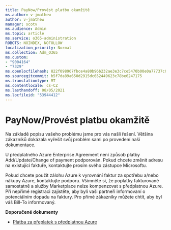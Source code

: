 ```yaml
---
title: PayNow/Provést platbu okamžitě
ms.author: v-jmathew
author: v-jmathew
manager: scotv
ms.audience: Admin
ms.topic: article
ms.service: o365-administration
ROBOTS: NOINDEX, NOFOLLOW
localization_priority: Normal
ms.collection: Adm_O365
ms.custom:
- "9004164"
- "7329"
ms.openlocfilehash: 822f098967fbce4a80b96b232ae3e3c7ce5470b00e0a77737c090798ca6945fc
ms.sourcegitcommit: b5f7da89a650d2915dc652449623c78be6247175
ms.translationtype: MT
ms.contentlocale: cs-CZ
ms.lasthandoff: 08/05/2021
ms.locfileid: "53944412"
---
```

# <a name="paynowmake-payment-immediately"></a>PayNow/Provést platbu okamžitě

Na základě popisu vašeho problému jsme pro vás našli řešení. Většina zákazníků dokázala vyřešit svůj problém sami po provedení naší dokumentace.

U předplatného Azure Enterprise Agreement není způsob platby Add/Update/Change of payment podporován. Pokud chcete změnit adresu na existující faktuře, kontaktujte prosím svého zástupce Microsoftu.

Pokud chcete použít zálohu Azure k vyrovnání faktur za spotřebu a/nebo nákupy Azure, kontaktujte podporu. Všimněte si, že poplatky fakturované samostatně a služby Marketplace nelze kompenzovat s předplatnou Azure. Při nepřímé registraci zajistěte, aby byli vaši partneři informovaní o potenciálním dopadu na faktury. Pro přímé zákazníky můžete chtít, aby byl váš Bill-To informovaný.

**Doporučené dokumenty**

- [Platba za přeplatek s předplatnou Azure](https://docs.microsoft.com/azure/cost-management-billing/manage/ea-portal-enrollment-invoices#pay-your-overage-with-your-azure-prepayment)
